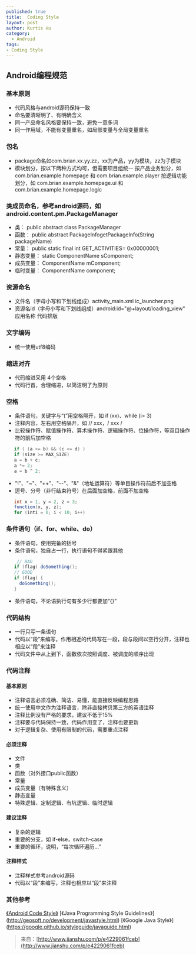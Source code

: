 ```yaml
--- 
published: true
title:  Coding Style
layout: post
author: Kurtis Hu
category: 
  - Android
tags: 
- Coding Style
---
```

 
## Android编程规范

### 基本原则 
 * 代码风格与android源码保持一致
 * 命名要清晰明了、有明确含义
 * 同一产品命名风格要保持一致，避免一意多词
 * 同一作用域，不能有变量重名，如局部变量与全局变量重名

### 包名  
 * package命名如com.brian.xx.yy.zz，xx为产品，yy为模块，zz为子模块
 * 模块划分，按以下两种方式均可，但需要项目组统一
按产品业务划分，如
com.brian.example.homepage 和 com.brian.example.player 按逻辑功能划分，如
com.brian.example.homepage.ui 和 com.brian.example.homepage.logic

### 类成员命名，参考android源码，如 android.content.pm.PackageManager
 * 类： public abstract class PackageManager
 * 函数： public abstract PackageInfogetPackageInfo(String packageName)
 * 常量： public static final int GET_ACTIVITIES= 0x00000001;
 * 静态变量： static ComponentName sComponent;
 * 成员变量： ComponentName mComponent;
 * 临时变量： ComponentName component;
 
### 资源命名
 * 文件名（字母小写和下划线组成）activity_main.xml ic_launcher.png
 * 资源名id（字母小写和下划线组成）android:id="@+layout/loading_view" 应用名称 代码排版
 
### 文字编码
 * 统一使用utf8编码
### 缩进对齐
 * 代码缩进采用 4个空格
 * 代码行首，合理缩进，以简洁明了为原则
### 空格
 * 条件语句，关键字与“(”用空格隔开，如 if (xx)、while (i> 3)
 * 注释内容，左右用空格隔开，如 // xxx，/ xxx /
 * 比较操作符、赋值操作符、算术操作符、逻辑操作符、位操作符，等双目操作符的前后加空格
 
 ```java
    if ( (a >= b) && (c <= d) )
    if (size >= MAX_SIZE)
    a = b + c;
    a *= 2;
    a = b ^ 2;
 ```   
 
 *  "!"、"~"、"++"、"--"、"&"（地址运算符）等单目操作符前后不加空格
 * 逗号、分号（非行结束符号）在后面加空格，前面不加空格
 ```java
    int x = 1, y = 2, z = 3;
    function(x, y, z);
    for (inti = 0; i < 10; i++)
```  

### 条件语句（if、for、while、do）

 * 条件语句，使用完备的括号
 * 条件语句，独自占一行，执行语句不得紧跟其他
 
 ```java
     // BAD
    if (flag) doSomething();
    // GOOD
    if (flag) {
      doSomething();
    }
```   
 * 条件语句，不论语执行句有多少行都要加“{}”
 
### 代码结构
 * 一行只写一条语句
 * 代码以“段”来编写，作用相近的代码写在一段，段与段间以空行分开，注释也相应以“段”来注释
 * 代码文件中从上到下，函数依次按照调度、被调度的顺序出现
 
### 代码注释
#### 基本原则
 * 注释语言必须准确、简洁、易懂，能直接反映编程思路
 * 统一使用中文作为注释语言，除非直接拷贝第三方的英语注释
 * 注释比例没有严格的要求，建议不低于15%
 * 注释要与代码保持一致，代码作用变了，注释也要更新
 * 对于逻辑复杂、使用有限制的代码，需要重点注释
#### 必须注释
 * 文件
 * 类
 * 函数（对外接口public函数）
 * 常量
 * 成员变量（有特殊含义）
 * 静态变量
 * 特殊逻辑、定制逻辑、有坑逻辑、临时逻辑
#### 建议注释
 * 复杂的逻辑
 * 重要的分支，如 if-else，switch-case
 * 重要的循环，说明，“每次循环遍历…”
#### 注释样式
 * 注释样式参考android源码
 * 代码以“段”来编写，注释也相应以“段”来注释
 
 
### 其他参考
[《Android Code Style》](https://source.android.com/source/code-style.html)
[《Java Programming Style Guidelines》] (http://geosoft.no/development/javastyle.html)
[《Google Java Style》] (https://google.github.io/styleguide/javaguide.html)
> 来自：[http://www.jianshu.com/p/e4229061fceb](http://www.jianshu.com/p/e4229061fceb)